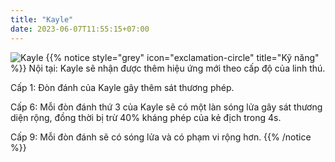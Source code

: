 ```yaml
---
title: "Kayle"
date: 2023-06-07T11:55:15+07:00
---
```

![Kayle](https://storage.googleapis.com/www.publish.nocodesites.co.uk/prod/2542/files/fadbc2150f48f8d7d5df5cd1e11a4e23da9e8c5b786db8c14d442b262cbf06109fb07a7c8ecc7876489a9f44c4ec200f16f05a2d4c7f69bed3bbedf88ecd305e.png)
{{% notice style="grey" icon="exclamation-circle" title="Kỹ năng" %}}
Nội tại: Kayle sẽ nhận được thêm hiệu ứng mới theo cấp độ của linh thú.

Cấp 1: Đòn đánh của Kayle gây thêm sát thương phép.

Cấp 6: Mỗi đòn đánh thứ 3 của Kayle sẽ có một làn sóng lửa gây sát thương diện rộng, đồng thời bị trừ 40% kháng phép của kẻ địch trong 4s.

Cấp 9: Mỗi đòn đánh sẽ có sóng lửa và có phạm vi rộng hơn.
{{% /notice %}}
